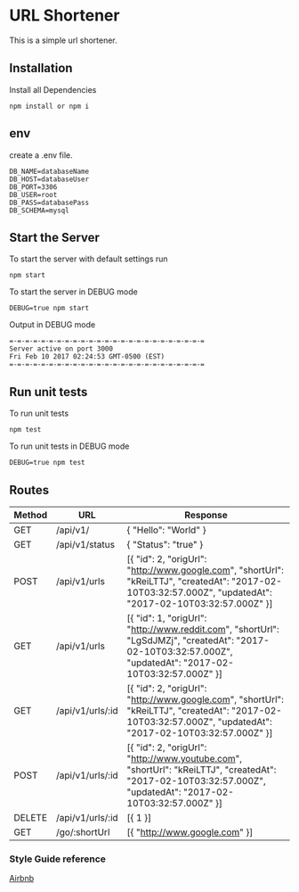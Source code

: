 # URL Shortener
This is a simple url shortener.

## Installation

Install all Dependencies
```
npm install or npm i
```

## env
create a .env file.
```
DB_NAME=databaseName
DB_HOST=databaseUser
DB_PORT=3306
DB_USER=root
DB_PASS=databasePass
DB_SCHEMA=mysql
```

## Start the Server

To start the server with default settings run
```
npm start
```

To start the server in DEBUG mode
```
DEBUG=true npm start
```
Output in DEBUG mode
```
=-=-=-=-=-=-=-=-=-=-=-=-=-=-=-=-=-=-=-=-=-=-=-=-=
Server active on port 3000
Fri Feb 10 2017 02:24:53 GMT-0500 (EST)
=-=-=-=-=-=-=-=-=-=-=-=-=-=-=-=-=-=-=-=-=-=-=-=-=
```

## Run unit tests

To run unit tests
```
npm test
```
To run unit tests in DEBUG mode
```
DEBUG=true npm test
```

## Routes

| Method | URL | Response |
| --- | --- | --- |
| GET | /api/v1/ | { "Hello": "World" } |
| GET | /api/v1/status | { "Status": "true" } |
| POST | /api/v1/urls | [{ "id": 2, "origUrl": "http://www.google.com", "shortUrl": "kReiLTTJ", "createdAt": "2017-02-10T03:32:57.000Z", "updatedAt": "2017-02-10T03:32:57.000Z" }]|
| GET | /api/v1/urls | [{ "id": 1, "origUrl": "http://www.reddit.com", "shortUrl": "LgSdJMZj", "createdAt": "2017-02-10T03:32:57.000Z", "updatedAt": "2017-02-10T03:32:57.000Z" }] |
| GET | /api/v1/urls/:id | [{ "id": 2, "origUrl": "http://www.google.com", "shortUrl": "kReiLTTJ", "createdAt": "2017-02-10T03:32:57.000Z", "updatedAt": "2017-02-10T03:32:57.000Z" }] |
| POST | /api/v1/urls/:id | [{ "id": 2, "origUrl": "http://www.youtube.com", "shortUrl": "kReiLTTJ", "createdAt": "2017-02-10T03:32:57.000Z", "updatedAt": "2017-02-10T03:32:57.000Z" }] |
| DELETE | /api/v1/urls/:id | [{ 1 }] |
| GET | /go/:shortUrl | [{ "http://www.google.com" }] |

### Style Guide reference
[Airbnb](https://github.com/airbnb/javascript)
